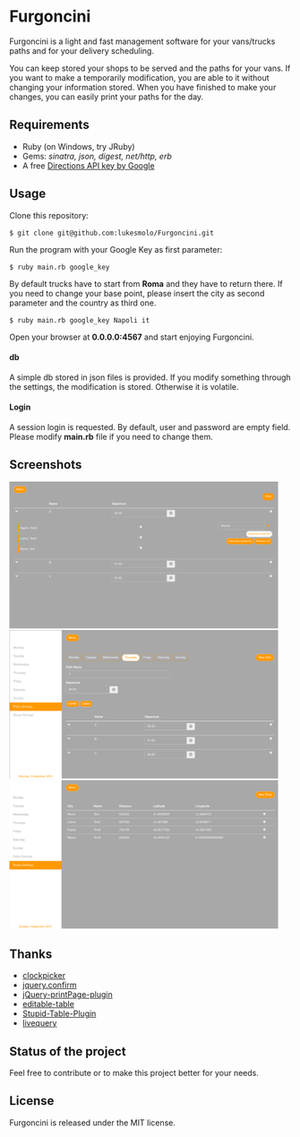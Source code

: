 ﻿# Furgoncini
Furgoncini is a light and fast management software for your vans/trucks paths and
for your delivery scheduling.

You can keep stored your shops to be served and the paths for your vans. If you want
to make a temporarily modification, you are able to it without changing your
information stored. When you have finished to make your changes, you can easily
print your paths for the day.


## Requirements
* Ruby (on Windows, try JRuby)
* Gems: _sinatra, json, digest, net/http, erb_
* A free [Directions API key by Google](https://code.google.com/apis/console/?noredirect)


## Usage
Clone this repository:
```
$ git clone git@github.com:lukesmolo/Furgoncini.git
```
Run the program with your Google Key as first parameter:
```
$ ruby main.rb google_key
```
By default trucks have to start from __Roma__ and they have to return there. If you
need to change your base point, please insert the city as second parameter and
the country as third one.

```
$ ruby main.rb google_key Napoli it
```


Open your browser at __0.0.0.0:4567__ and start enjoying Furgoncini.

#### db
A simple db stored in json files is provided. If you modify something through the
settings, the modification is stored. Otherwise it is volatile.

#### Login
A session login is requested. By default, user and password are empty field.
Please modify __main.rb__ file if you need to change them.


## Screenshots
<img src="/pics/paths.png" width="480">
<br>
<img src="/pics/p_settings.png" width="480">
<br>
<img src="/pics/s_settings.png" width="480">

## Thanks
* [clockpicker](https://github.com/weareoutman/clockpicker)
* [jquery.confirm](https://github.com/myclabs/jquery.confirm)
* [jQuery-printPage-plugin](https://github.com/posabsolute/jQuery-printPage-plugin)
* [editable-table](https://github.com/mindmup/editable-table)
* [Stupid-Table-Plugin](https://github.com/joequery/Stupid-Table-Plugin)
* [livequery](https://github.com/brandonaaron/livequery)

## Status of the project
Feel free to contribute or to make this project better for your needs.

## License
Furgoncini is released under the MIT license.


